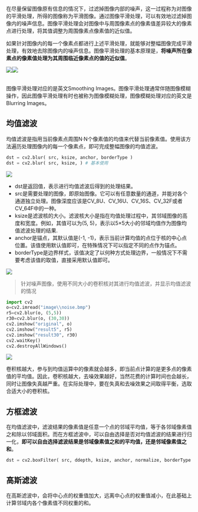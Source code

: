 在尽量保留图像原有信息的情况下，过滤掉图像内部的噪声，这一过程称为对图像的平滑处理，所得的图像称为平滑图像。通过图像平滑处理，可以有效地过滤掉图像内的噪声信息。图像平滑处理会对图像中与周围像素点的像素值差异较大的像素点进行处理，将其值调整为周围像素点像素值的近似值。

如果针对图像内的每一个像素点都进行上述平滑处理，就能够对整幅图像完成平滑处理，有效地去除图像内的噪声信息。图像平滑处理的基本原理是，**将噪声所在像素点的像素值处理为其周围临近像素点的值的近似值**。
<table>
 <img src="https://s2.loli.net/2022/12/13/ZiycFMSlvYtbLCd.png"> 
 <img src="https://s2.loli.net/2022/12/13/Mu78yg9zoYVDIn3.png">
</table>

图像平滑处理对应的是英文Smoothing Images。图像平滑处理通常伴随图像模糊操作，因此图像平滑处理有时也被称为图像模糊处理，图像模糊处理对应的英文是Blurring Images。

## 均值滤波
均值滤波是指用当前像素点周围N·N个像素值的均值来代替当前像素值。使用该方法遍历处理图像内的每一个像素点，即可完成整幅图像的均值滤波。

```python
dst = cv2.blur( src, ksize, anchor, borderType )
dst = cv2.blur( src, ksize, ) # 基本使用
```

![](https://s2.loli.net/2022/12/13/QzB9cCMeqJ7UtZg.png)

+ dst是返回值，表示进行均值滤波后得到的处理结果。
+ src是需要处理的图像，即原始图像。它可以有任意数量的通道，并能对各个通道独立处理。图像深度应该是CV_8U、CV_16U、CV_16S、CV_32F或者CV_64F中的一种。
+ ksize是滤波核的大小。滤波核大小是指在均值处理过程中，其邻域图像的高度和宽度。例如，其值可以为(5, 5)，表示以5×5大小的邻域均值作为图像均值滤波处理的结果.
+ anchor是锚点，其默认值是(-1, -1)，表示当前计算均值的点位于核的中心点位置。该值使用默认值即可，在特殊情况下可以指定不同的点作为锚点。
+ borderType是边界样式，该值决定了以何种方式处理边界，一般情况下不需要考虑该值的取值，直接采用默认值即可。

![](https://s2.loli.net/2022/12/13/wET6bntXigmO9j4.png)

> 针对噪声图像，使用不同大小的卷积核对其进行均值滤波，并显示均值滤波的情况

```python
import cv2
o=cv2.imread("image\\noise.bmp")
r5=cv2.blur(o, (5,5))
r30=cv2.blur(o, (30,30))
cv2.imshow("original", o)
cv2.imshow("result5", r5)
cv2.imshow("result30", r30)
cv2.waitKey()
cv2.destroyAllWindows()
```

![](https://s2.loli.net/2022/12/13/lM6oxOwNS2vJybs.png)

卷积核越大，参与到均值运算中的像素就会越多，即当前点计算的是更多点的像素值的平均值。因此，卷积核越大，去噪效果越好，当然花费的计算时间也会越长，同时让图像失真越严重。在实际处理中，要在失真和去噪效果之间取得平衡，选取合适大小的卷积核。

## 方框滤波
在均值滤波中，滤波结果的像素值是任意一个点的邻域平均值，等于各邻域像素值之和除以邻域面积。而在方框滤波中，可以自由选择是否对均值滤波的结果进行归一化，**即可以自由选择滤波结果是邻域像素值之和的平均值，还是邻域像素值之和**。

```python
dst = cv2.boxFilter( src, ddepth, ksize, anchor, normalize, borderType )
```

## 高斯滤波
在高斯滤波中，会将中心点的权重值加大，远离中心点的权重值减小，在此基础上计算邻域内各个像素值不同权重的和。